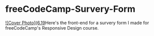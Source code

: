 # freeCodeCamp-Survery-Form
[![Cover Photo](6.19](https://github.com/HabibiKang/freeCodeCamp-Survey-Form)Here's the front-end for a survery form I made for freeCodeCamp's Responsive Design course. 
